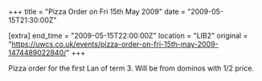 +++
title = "Pizza Order on Fri 15th May 2009"
date = "2009-05-15T21:30:00Z"

[extra]
end_time = "2009-05-15T22:00:00Z"
location = "LIB2"
original = "https://uwcs.co.uk/events/pizza-order-on-fri-15th-may-2009-1474489022840/"
+++

Pizza order for the first Lan of term 3. Will be from dominos with 1/2 price.

